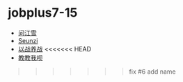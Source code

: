 # jobplus7-15

* [问江雪](https://github.com/zxspython)
* [Seunzi](https://github.com/Seunzi)
* [以战养战](https://github.com/ricksolaris)
<<<<<<< HEAD
* [教教我呗](https://githup.com/learningboys)
>>>>>>> fix #6 add name
